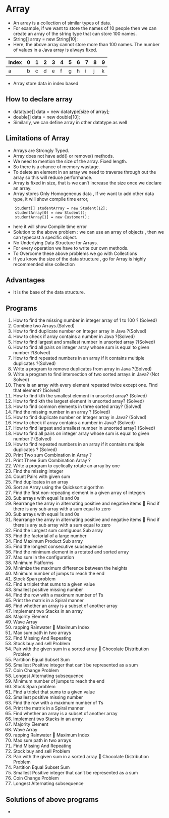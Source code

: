 # Array
- An array is a collection of similar types of data.
- For example, if we want to store the names of 10 people then we can create an array of the string type that can store 100 names.
- String[] array = new String[10];
- Here, the above array cannot store more than 100 names. The number of values in a Java array is always fixed.

| Index | 0   | 1   | 2   | 3   | 4   | 5   | 6   | 7   | 8   | 9   |
|-------|-----|-----|-----|-----|-----|-----|-----|-----|-----|-----|
| a     | b   | c   | d   | e   | f   | g   | h   | i   | j   | k   |

- Array store data in index based


## How to declare array
- datatype[] data = new datatype[size of array];
- double[] data = new double[10];
- Similarly, we can define array in other datatype as well

## Limitations of Array
- Arrays are Strongly Typed.
- Array does not have add() or remove() methods.
- We need to mention the size of the array. Fixed length.
- So there is a chance of memory wastage.
- To delete an element in an array we need to traverse through out the array so this will reduce performance.
- Array is fixed in size, that is we can’t increase the size once we declare an array.
- Array stores Only Homogeneous data , If we want to add other data type, it will show compile time error,
```
	Student[] studentArray = new Student[12]; 	
	studentArray[0] = new Student(); 
	studentArray[1] = new Customer();  
```
- here it will show Compile time error
- Solution to the above problem : we can use an array of objects , then we can typecast a specific object.
- No Underlying Data Structure for Arrays.
- For every operation we have to write our own methods.
- To Overcome these above problems we go with Collections
- If you know the size of the data structure , go for Array is highly recommended else collection

## Advantages
- It is the base of the data structure.


## Programs
1) How to find the missing number in integer array of 1 to 100 ? (Solved)
2) Combine two Arrays.(Solved)
3) How to find duplicate number on Integer array in Java ?(Solved)
4) How to check if array contains a number in Java ?(Solved)
5) How to find largest and smallest number in unsorted array ?(Solved)
6) How to find all pairs on integer array whose sum is equal to given number ?(Solved)
7) How to find repeated numbers in an array if it contains multiple duplicates ?(Solved)
8) Write a program to remove duplicates from array in Java ?(Solved)
9) Write a program to find intersection of two sorted arrays in Java? (Not Solved)
10) There is an array with every element repeated twice except one. Find that element? (Solved)
11) How to find kth the smallest element in unsorted array? (Solved)
12) How to find kth the largest element in unsorted array? (Solved)
13) How to find common elements in three sorted array? (Solved)
14) Find the missing number in an array ? (Solved)
15) How to find duplicate number on Integer array in Java? (Solved)
16) How to check if array contains a number in Java? (Solved)
17) How to find largest and smallest number in unsorted array? (Solved)
18) How to find all pairs on integer array whose sum is equal to given number ? (Solved)
19) How to find repeated numbers in an array if it contains multiple duplicates ? (Solved)
20) Print Two sum Combination in Array ?
21) Print Three Sum Combination Array ?
22) Write a program to cyclically rotate an array by one 
23) Find the missing integer 
24) Count Pairs with given sum 
25) Find duplicates in an array
26) Sort an Array using the Quicksort algorithm
27) Find the first non-repeating element in a given array of integers 
28) Sub arrays with equal 1s and 0s
29) Rearrange the array in alternating positive and negative items  Find if there is any sub array
    with a sum equal to zero
28) Sub arrays with equal 1s and 0s 
29) Rearrange the array in alternating positive and negative items  Find if there is any sub array with a sum equal to zero 
30) Find the Largest sum contiguous Sub array
31) Find the factorial of a large number
32) Find Maximum Product Sub array
33) Find the longest consecutive subsequence
34) Find the minimum element in a rotated and sorted array
35) Max sum in the configuration
36) Minimum Platforms
37) Minimize the maximum difference between the heights
38) Minimum number of jumps to reach the end
39) Stock Span problem
40) Find a triplet that sums to a given value
41) Smallest positive missing number
42) Find the row with a maximum number of 1’s
43) Print the matrix in a Spiral manner
44) Find whether an array is a subset of another array
45) Implement two Stacks in an array
46) Majority Element
47) Wave Array
48) rapping Rainwater  Maximum Index
49) Max sum path in two arrays
50) Find Missing And Repeating
51) Stock buy and sell Problem
52) Pair with the given sum in a sorted array  Chocolate Distribution Problem
53) Partition Equal Subset Sum
54) Smallest Positive integer that can’t be represented as a sum
55) Coin Change Problem
56) Longest Alternating subsequence
38) Minimum number of jumps to reach the end 
39) Stock Span problem
40) Find a triplet that sums to a given value
41) Smallest positive missing number
42) Find the row with a maximum number of 1’s
43) Print the matrix in a Spiral manner
44) Find whether an array is a subset of another array
45) Implement two Stacks in an array
46) Majority Element
47) Wave Array
48) rapping Rainwater  Maximum Index
49) Max sum path in two arrays
50) Find Missing And Repeating
51) Stock buy and sell Problem
52) Pair with the given sum in a sorted array  Chocolate Distribution Problem
53) Partition Equal Subset Sum
54) Smallest Positive integer that can’t be represented as a sum
55) Coin Change Problem
56) Longest Alternating subsequence

## Solutions of above programs
- 
